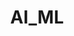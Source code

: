 ---
title: AI_ML
layout: ai-product
permalink: /product/aiml/ai/
shortname: aiml
description: |-
    The i.MX 8X SoC is a feature-rich system containing a quad-core, 64-bit Arm A35 processor, Vulkan GPU with four shader cores and VPU capable of decoding 4K video at 30 fps. These features alone make the AI_ML board highly capable in a wide range of applications involving video and high processor requirements, including robotics, local AI systems, monitoring and drones.   
keywords: |-
    video, ai, imx, nxp, security, trust zone, optee.

product_short_desc: " "
tab_menu:
    - tab_title: AI_ML
      tab_link: /product/aiml/
    - tab_title: AI
      active: true
      tab_link: /product/aiml/ai/
    - tab_title: Getting Started
      tab_link: /documentation/consumer/aiml/getting-started/
    - tab_title: Documentation
      tab_link: /documentation/consumer/aiml/
    - tab_title: Support
      tab_link: https://discuss.96boards.org/c/products/
      tab_align_right: true
header-image: aiml-sd-front.jpg
footer-image: aiml-sd-back.jpg
product_specification: ce
verticals:
    - title: Visual AI
      description: >-
        The i.MX 8X SoC boasts a wide range of Video Encoding and Decoding capabilities paired with the Tensilica HiFi 4 DSP Core which makes for some very interesting Visual AI/ML applications. 
    - title: Security
      description: >-
        The i.MX 8X SoC boasts a wide range of security features for ensuring device integrity, making it ideal for applications involving sensitive data (such as IoT). Security features built into the i.MX 8X include HAB, SRTC, TrustZone, SHA_256, 3DES, ARC4, MD5, Tamper and Inline Enc Engine.Connect to the World with the AI_ML When it comes to connectivity, the AI_ML demonstrates its dominance in the single-board computer market. 
          
call-to-action: Platform to build for Deep Learning / Smart Cities / Robotics
secondary-verticals:
    - title: Software
      list:
        - title: Getting Started Guide
          url: https://www.96boards.org/documentation/consumer/aiml/getting-started/
        - title: Documentation
          url: https://www.96boards.org/documentation/consumer/aiml/
    - title: Hardware
      list:
        - title: Computing
        - title: Controller
        - title: Accelerators
        - title: Sensors
    - title: Stacks
      list:
        - title: Tensorflow
          url: https://www.tensorflow.org/
        - title: OpenCV
          url: https://opencv.org/
        - title: Caffe
          url: http://caffe.berkeleyvision.org/
demos: ""
documentation:
    - title: Hardware user guide
      url: https://www.96boards.org/documentation/consumer/aiml/hardware-docs/
    - title: Board schematics
      url: https://www.96boards.org/documentation/consumer/aiml/hardware-docs/
whats-in-the-box:
    - AI_ML board
buy-now: 
    title: Buy Now
    url: https://www.96boards.org/product/aiml/
---